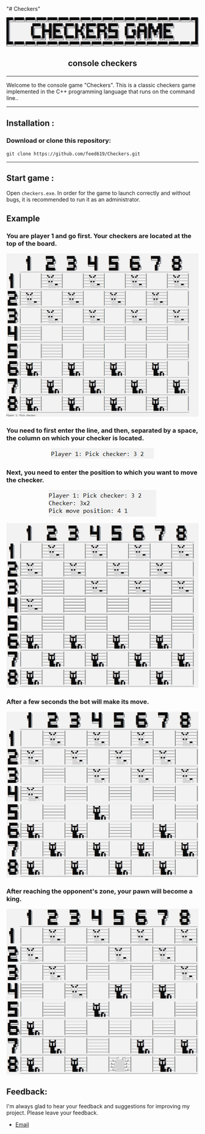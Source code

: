 "# Checkers" 
<!-- <h1><p align="center">crt</p></h1> -->
<p align="center"><img src="docs/logo.png" /></p>
<h2><p align="center">console checkers</p></h2>

---

Welcome to the console game "Checkers". This is a classic checkers game implemented in the C++ programming language that runs on the command line..

---

## Installation :
    
 ### Download or clone this repository:

```console
git clone https://github.com/feed619/Checkers.git
```

---

## Start game :

Open ```checkers.exe```. In order for the game to launch correctly and without bugs, it is recommended to run it as an administrator.



## Example

### You are player 1 and go first. Your checkers are located at the top of the board.

<p align="center"><img src="docs/example_1.png" /></p>

### You need to first enter the line, and then, separated by a space, the column on which your checker is located.

<p align="center"><img src="docs/example_2.png" /></p>

### Next, you need to enter the position to which you want to move the checker.

<p align="center"><img src="docs/example_3.png" /></p>
<p align="center"><img src="docs/example_4.png" /></p>

### After a few seconds the bot will make its move.
<p align="center"><img src="docs/example_5.png" /></p>

### After reaching the opponent's zone, your pawn will become a king.
<p align="center"><img src="docs/example_6.png" /></p>

## Feedback:

I'm always glad to hear your feedback and suggestions for improving my project. Please leave your feedback.

- [Email](mailto:feed619pro@gmail.com)